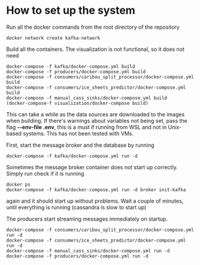 # How to set up the system

Run all the docker commands from the root directory of the repository


```
docker network create kafka-network 
```

Build all the containers. The visualization is not functional, so it does not need
```
docker-compose -f kafka/docker-compose.yml build
docker-compose -f producers/docker-compose.yml build
docker-compose -f consumers/caribou_split_processor/docker-compose.yml build
docker-compose -f consumers/ice_sheets_predictor/docker-compose.yml build
docker-compose -f manual_cass_sinks/docker-compose.yml build
(docker-compose-f visualization/docker-compose build)
```
This can take a while as the data sources are downloaded to the images when building. If there's warnings about variables not being set, pass the flag **--env-file .env**, this is a must if running from WSL and not in Unix-based systems. This has not been tested with VMs.

First, start the message broker and the database by running

```
docker-compose -f kafka/docker-compose.yml run -d 
```
Sometimes the message broker container does not start up correctly. Simply run
check if it is running
```
docker ps
docker-compose -f kafka/docker-compose.yml run -d broker init-kafka
```
again and it should start up without problems.
Wait a couple of minutes, until everything is running (cassandra is slow to start up)

The producers start streaming messages immediately on startup.
```
docker-compose -f consumers/caribou_split_processor/docker-compose.yml run -d
docker-compose -f consumers/ice_sheets_predictor/docker-compose.yml run -d
docker-compose -f manual_cass_sinks/docker-compose.yml run -d
docker-compose -f producers/docker-compose.yml run -d
```
